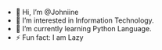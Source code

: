 - 👋 Hi, I’m @Johniine
- 👀 I’m interested in Information Technology.
- 🌱 I’m currently learning Python Language.
- ⚡ Fun fact: I am Lazy

<!---
Johniine/Johniine is a ✨ special ✨ repository because its `README.md` (this file) appears on your GitHub profile.
You can click the Preview link to take a look at your changes.
--->
